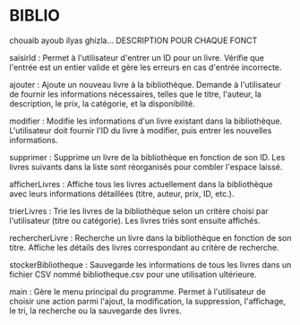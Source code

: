 # BIBLIO
chouaib ayoub ilyas ghizla...
DESCRIPTION POUR CHAQUE FONCT

saisirId : Permet à l'utilisateur d'entrer un ID pour un livre. Vérifie que l'entrée est un entier valide et gère les erreurs en cas d'entrée incorrecte.


ajouter : Ajoute un nouveau livre à la bibliothèque. Demande à l'utilisateur de fournir les informations nécessaires, telles que le titre, l'auteur, la description, le prix, la catégorie, et la disponibilité.


modifier : Modifie les informations d'un livre existant dans la bibliothèque. L'utilisateur doit fournir l'ID du livre à modifier, puis entrer les nouvelles informations.


supprimer : Supprime un livre de la bibliothèque en fonction de son ID. Les livres suivants dans la liste sont réorganisés pour combler l'espace laissé.


afficherLivres : Affiche tous les livres actuellement dans la bibliothèque avec leurs informations détaillées (titre, auteur, prix, ID, etc.).


trierLivres : Trie les livres de la bibliothèque selon un critère choisi par l'utilisateur (titre ou catégorie). Les livres triés sont ensuite affichés.


rechercherLivre : Recherche un livre dans la bibliothèque en fonction de son titre. Affiche les détails des livres correspondant au critère de recherche.


stockerBibliotheque : Sauvegarde les informations de tous les livres dans un fichier CSV nommé bibliotheque.csv pour une utilisation ultérieure.


main : Gère le menu principal du programme. Permet à l'utilisateur de choisir une action parmi l'ajout, la modification, la suppression, l'affichage, le tri, la recherche ou la sauvegarde des livres.
